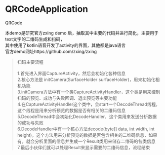 # QRCodeApplication
QRCode

本demo是研究官方zxing demo 后，抽取其中主要的代码并进行简化，主要用于text文字的二维码生成和扫码，<br> 
其中使用了kotlin语音开发了activity的界面，其他都是java语言<br> 
官方demo网址https://github.com/zxing/zxing <br> 
>扫码主要流程<br> 
<br> 1.首先进入界面CaptureActivity，然后会初始化各种信息 
<br> 2.核心方法是 initCamera(SurfaceHolder surfaceHolder)，用来初始化相机功能 
<br> 3.initCamera方法中有一个类CaptureActivityHandler，这个类是用来控制扫码的预览、成功与失败回调、退出预览等主要功能 
<br> 4.在CaptureActivityHandler这个类中，会start一个DecodeThread线程，这个线程是用来分析预览的数据是否有相关的二维码信息 
<br> 5.DecodeThread中会初始化DecodeHandler，这个类用来发送分析数据的成功与失败 
<br> 6.DecodeHandler中有一个核心方法decode(byte[] data, int width, int height)，这个方法用来分析预览的数据是否包含相关的二维码信息，如果有，就会分析里面的信息并生成一个Result类用来储存二维码的各类信息 
<br> 7.最后小伙伴们就可以处理Result来显示需要的二维码信息，流程结束
